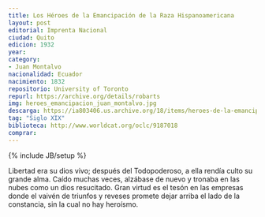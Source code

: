 ```yaml
---
title: Los Héroes de la Emancipación de la Raza Hispanoamericana
layout: post
editorial: Imprenta Nacional
ciudad: Quito
edicion: 1932
year: 
category:
- Juan Montalvo
nacionalidad: Ecuador
nacimiento: 1832
repositorio: University of Toronto
repurl: https://archive.org/details/robarts
img: heroes_emancipacion_juan_montalvo.jpg
descarga: https://ia803406.us.archive.org/18/items/heroes-de-la-emancipacion-juan-montalvo/H%C3%A9roes%20de%20la%20Emancipaci%C3%B3n%20-%20Juan%20Montalvo.pdf
tag: "Siglo XIX"
biblioteca: http://www.worldcat.org/oclc/9187018
comprar: 
---
```

{% include JB/setup %}

Libertad era su dios vivo; después del Todopoderoso, a ella rendía culto su grande alma. Caído muchas veces, alzábase de nuevo y tronaba en las nubes como un dios resucitado. Gran virtud es el tesón en las empresas donde el vaivén de triunfos y reveses promete dejar arriba el lado de la constancia, sin la cual no hay heroísmo.
